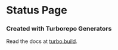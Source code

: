 # Status Page

### Created with Turborepo Generators

Read the docs at [turbo.build](https://turbo.build/repo/docs/core-concepts/monorepos/code-generation).
